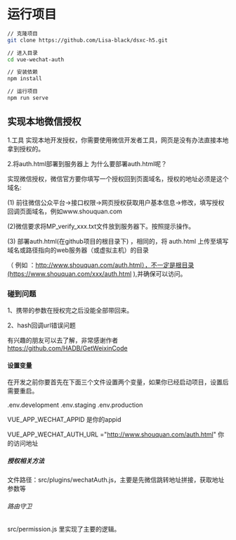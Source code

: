 
# 运行项目

```bash
// 克隆项目
git clone https://github.com/Lisa-black/dsxc-h5.git

// 进入目录
cd vue-wechat-auth

// 安装依赖
npm install  

// 运行项目
npm run serve

```

## 实现本地微信授权

1.工具
实现本地开发授权，你需要使用微信开发者工具，网页是没有办法直接本地拿到授权的。

2.将auth.html部署到服务器上
为什么要部署auth.html呢？

实现微信授权，微信官方要你填写一个授权回到页面域名，授权的地址必须是这个域名:

 (1) 前往微信公众平台->接口权限->网页授权获取用户基本信息->修改，填写授权回调页面域名，例如www.shouquan.com

 (2)微信要求将MP_verify_xxx.txt文件放到服务器下。按照提示操作。

 (3) 部署auth.html(在github项目的根目录下) ，相同的，将 auth.html 上传至填写域名或路径指向的web服务器（或虚拟主机）的目录

 （ 例如 ：http://www.shouquan.com/auth.html），不一定是根目录(https://www.shouquan.com/xxx/auth.html   ),并确保可以访问。

### 碰到问题

  1、携带的参数在授权完之后没能全部带回来。

  2、hash回调url错误问题

  有兴趣的朋友可以去了解，非常感谢作者  https://github.com/HADB/GetWeixinCode

#### 设置变量  

  在开发之前你要首先在下面三个文件设置两个变量，如果你已经启动项目，设置后需要重启。
  
  .env.development .env.staging .env.production
  
  VUE_APP_WECHAT_APPID  是你的appid

  VUE_APP_WECHAT_AUTH_URL ="http://www.shouquan.com/auth.html"  你的访问地址

##### 授权相关方法

  文件路径：src/plugins/wechatAuth.js，主要是先微信跳转地址拼接，获取地址参数等

###### 路由守卫

  src/permission.js 里实现了主要的逻辑。
